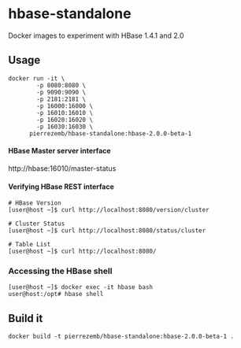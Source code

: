 # hbase-standalone
Docker images to experiment with HBase 1.4.1 and 2.0

## Usage
```
docker run -it \
        -p 8080:8080 \
        -p 9090:9090 \
        -p 2181:2181 \
        -p 16000:16000 \
        -p 16010:16010 \
        -p 16020:16020 \
        -p 16030:16030 \
      pierrezemb/hbase-standalone:hbase-2.0.0-beta-1
```

#### HBase Master server interface
http://hbase:16010/master-status

#### Verifying HBase REST interface
```
# HBase Version
[user@host ~]$ curl http://localhost:8080/version/cluster

# Cluster Status
[user@host ~]$ curl http://localhost:8080/status/cluster

# Table List
[user@host ~]$ curl http://localhost:8080/
```
### Accessing the HBase shell
```
[user@host ~]$ docker exec -it hbase bash
user@host:/opt# hbase shell
```

## Build it 

```
docker build -t pierrezemb/hbase-standalone:hbase-2.0.0-beta-1 .
```